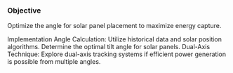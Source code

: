 ### Objective
Optimize the angle for solar panel placement to maximize energy capture.

Implementation
Angle Calculation:
Utilize historical data and solar position algorithms.
Determine the optimal tilt angle for solar panels.
Dual-Axis Technique:
Explore dual-axis tracking systems if efficient power generation is possible from multiple angles.
